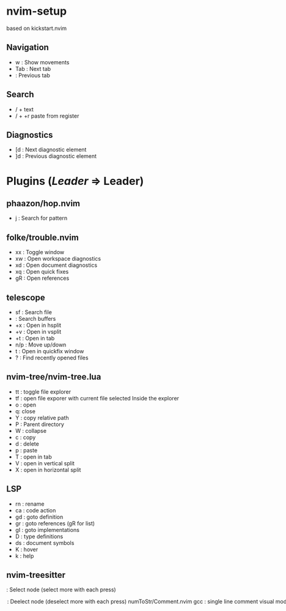 # nvim-setup
based on kickstart.nvim

## Navigation
- <ctrl>w  :  Show movements
- Tab  :  Next tab
- <Shift><Tab> :  Previous tab

## Search
- / + text
- / + <C>+r paste from register

## Diagnostics
- [d  : Next diagnostic element
- ]d  : Previous diagnostic element

# Plugins (*Leader* => Leader)
## phaazon/hop.nvim
- <L>j  :  Search for pattern

## folke/trouble.nvim
- <leader>xx  :  Toggle window
- <leader>xw  :  Open workspace diagnostics
- <leader>xd  :  Open document diagnostics
- <leader>xq  :  Open quick fixes
- gR  :  Open references

## telescope
- <L>sf  :  Search file
- <L><L>  :  Search buffers
- <Ctrl>+x  :  Open in hsplit
- <Ctrl>+v  :  Open in vsplit
- <Ctrl>+t  :  Open in tab
- <Ctrl>n/p  : Move up/down
- <Ctrl>t  : Open in quickfix window
- <L>?  :  Find recently opened files

## nvim-tree/nvim-tree.lua
- <L>tt  :  toggle file explorer
- <L>tf  :  open file exporer with current file selected
Inside the explorer
- o : open
- q: close
- Y  : copy relative path
- P  : Parent directory
- W  : collapse
- c  : copy
- d  : delete
- p  : paste
- <ctrl>T : open in tab
- <ctrl>V : open in vertical split
- <ctrl>X : open in horizontal split

## LSP
- <L>rn  :  rename
- <L>ca  :   code action
- gd  :   goto definition
- gr  :   goto references (gR for list)
- gI  :   goto implementations
- <L>D :  type definitions
- <L>ds  : document symbols
- K   :   hover
- <ctrl>k   :   help  

## nvim-treesitter
<Ctrl><L>  :   Select node (select more with each press)
<option><L>  :   Deelect node (deselect more with each press)

## numToStr/Comment.nvim
- gcc  :   single line comment
- visual mode + gc  :    comment selected lines

## machakann/vim-sandwich
(inner) is without brackets
(outer) with brackets
- saiw{element}  :  Surround (inner) (w)ord by element
- saib{element}  :  Surround (inner) (b)lock by element
- sais{element}  :  Surround (inner) (s)ection by element
- saab{element}  :  Surround (outer) (b)lock by element
- saas{element}  :  Surround (outer) (s)ection by element
- sdb   : Remove first bracket in block
- sd{element}  : Remove first element brackets
- srb{element}  : Replace first bracket in block with element
- sr{bracket}{element}  : Replace bracket with element
